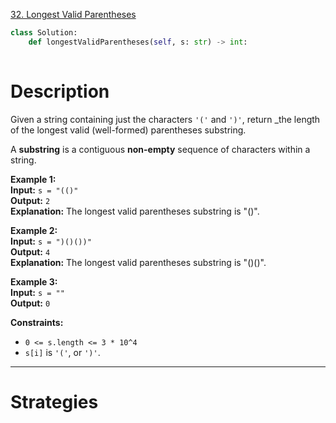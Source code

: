 [32. Longest Valid Parentheses](https://leetcode.com/problems/longest-valid-parentheses/)

```python
class Solution:
    def longestValidParentheses(self, s: str) -> int:
        
```

# Description

Given a string containing just the characters `'('` and `')'`, return _the length of the longest valid (well-formed) parentheses substring.

A **substring** is a contiguous **non-empty** sequence of characters within a string.

**Example 1:**  
**Input:** `s = "(()"`  
**Output:** `2`  
**Explanation:** The longest valid parentheses substring is "()".

**Example 2:**  
**Input:** `s = ")()())"`  
**Output:** `4`  
**Explanation:** The longest valid parentheses substring is "()()".

**Example 3:**  
**Input:** `s = ""`  
**Output:** `0`  

**Constraints:**
- `0 <= s.length <= 3 * 10^4`
- `s[i]` is `'('`, or `')'`.

---


# Strategies


